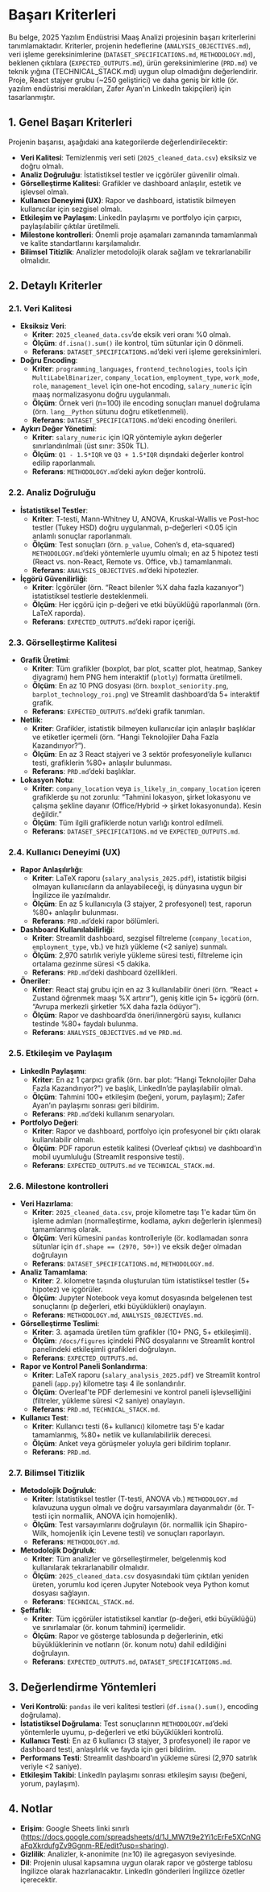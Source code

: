 # Başarı Kriterleri

Bu belge, 2025 Yazılım Endüstrisi Maaş Analizi projesinin başarı kriterlerini tanımlamaktadır. Kriterler, projenin hedeflerine (`ANALYSIS_OBJECTIVES.md`), veri işleme gereksinimlerine (`DATASET_SPECIFICATIONS.md`, `METHODOLOGY.md`), beklenen çıktılara (`EXPECTED_OUTPUTS.md`), ürün gereksinimlerine (`PRD.md`) ve teknik yığına (TECHNICAL_STACK.md) uygun olup olmadığını değerlendirir. Proje, React stajyer grubu (~250 geliştirici) ve daha geniş bir kitle (ör. yazılım endüstrisi meraklıları, Zafer Ayan'ın LinkedIn takipçileri) için tasarlanmıştır.

## 1. Genel Başarı Kriterleri
Projenin başarısı, aşağıdaki ana kategorilerde değerlendirilecektir:
- **Veri Kalitesi**: Temizlenmiş veri seti (`2025_cleaned_data.csv`) eksiksiz ve doğru olmalı.
- **Analiz Doğruluğu**: İstatistiksel testler ve içgörüler güvenilir olmalı.
- **Görselleştirme Kalitesi**: Grafikler ve dashboard anlaşılır, estetik ve işlevsel olmalı.
- **Kullanıcı Deneyimi (UX)**: Rapor ve dashboard, istatistik bilmeyen kullanıcılar için sezgisel olmalı.
- **Etkileşim ve Paylaşım**: LinkedIn paylaşımı ve portfolyo için çarpıcı, paylaşılabilir çıktılar üretilmeli.
- **Milestone kontrolleri**: Önemli proje aşamaları zamanında tamamlanmalı ve kalite standartlarını karşılamalıdır.
- **Bilimsel Titizlik**: Analizler metodolojik olarak sağlam ve tekrarlanabilir olmalıdır.

## 2. Detaylı Kriterler
### 2.1. Veri Kalitesi
- **Eksiksiz Veri**:
  - **Kriter**: `2025_cleaned_data.csv`’de eksik veri oranı %0 olmalı.
  - **Ölçüm**: `df.isna().sum()` ile kontrol, tüm sütunlar için 0 dönmeli.
  - **Referans**: `DATASET_SPECIFICATIONS.md`’deki veri işleme gereksinimleri.
- **Doğru Encoding**:
  - **Kriter**: `programming_languages`, `frontend_technologies`, `tools` için `MultiLabelBinarizer`, `company_location`, `employment_type`, `work_mode`, `role`, `management_level` için one-hot encoding, `salary_numeric` için maaş normalizasyonu doğru uygulanmalı.
  - **Ölçüm**: Örnek veri (n=100) ile encoding sonuçları manuel doğrulama (örn. `lang__Python` sütunu doğru etiketlenmeli).
  - **Referans**: `DATASET_SPECIFICATIONS.md`’deki encoding önerileri.
- **Aykırı Değer Yönetimi**:
  - **Kriter**: `salary_numeric` için IQR yöntemiyle aykırı değerler sınırlandırılmalı (üst sınır: 350k TL).
  - **Ölçüm**: `Q1 - 1.5*IQR` ve `Q3 + 1.5*IQR` dışındaki değerler kontrol edilip raporlanmalı.
  - **Referans**: `METHODOLOGY.md`’deki aykırı değer kontrolü.

### 2.2. Analiz Doğruluğu
- **İstatistiksel Testler**:
  - **Kriter**: T-testi, Mann-Whitney U, ANOVA, Kruskal-Wallis ve Post-hoc testler (Tukey HSD) doğru uygulanmalı, p-değerleri <0.05 için anlamlı sonuçlar raporlanmalı.
  - **Ölçüm**: Test sonuçları (örn. `p_value`, Cohen’s d, eta-squared) `METHODOLOGY.md`’deki yöntemlerle uyumlu olmalı; en az 5 hipotez testi (React vs. non-React, Remote vs. Office, vb.) tamamlanmalı.
  - **Referans**: `ANALYSIS_OBJECTIVES.md`’deki hipotezler.
- **İçgörü Güvenilirliği**:
  - **Kriter**: İçgörüler (örn. “React bilenler %X daha fazla kazanıyor”) istatistiksel testlerle desteklenmeli.
  - **Ölçüm**: Her içgörü için p-değeri ve etki büyüklüğü raporlanmalı (örn. LaTeX raporda).
  - **Referans**: `EXPECTED_OUTPUTS.md`’deki rapor içeriği.

### 2.3. Görselleştirme Kalitesi
- **Grafik Üretimi**:
  - **Kriter**: Tüm grafikler (boxplot, bar plot, scatter plot, heatmap, Sankey diyagramı) hem PNG hem interaktif (`plotly`) formatta üretilmeli.
  - **Ölçüm**: En az 10 PNG dosyası (örn. `boxplot_seniority.png`, `barplot_technology_roi.png`) ve Streamlit dashboard’da 5+ interaktif grafik.
  - **Referans**: `EXPECTED_OUTPUTS.md`’deki grafik tanımları.
- **Netlik**:
  - **Kriter**: Grafikler, istatistik bilmeyen kullanıcılar için anlaşılır başlıklar ve etiketler içermeli (örn. “Hangi Teknolojiler Daha Fazla Kazandırıyor?”).
  - **Ölçüm**: En az 3 React stajyeri ve 3 sektör profesyoneliyle kullanıcı testi, grafiklerin %80+ anlaşılır bulunması.
  - **Referans**: `PRD.md`’deki başlıklar.
- **Lokasyon Notu**:
  - **Kriter**: `company_location` veya `is_likely_in_company_location` içeren grafiklerde şu not zorunlu: “Tahmini lokasyon, şirket lokasyonu ve çalışma şekline dayanır (Office/Hybrid → şirket lokasyonunda). Kesin değildir.”
  - **Ölçüm**: Tüm ilgili grafiklerde notun varlığı kontrol edilmeli.
  - **Referans**: `DATASET_SPECIFICATIONS.md` ve `EXPECTED_OUTPUTS.md`.

### 2.4. Kullanıcı Deneyimi (UX)
- **Rapor Anlaşılırlığı**:
  - **Kriter**: LaTeX raporu (`salary_analysis_2025.pdf`), istatistik bilgisi olmayan kullanıcıların da anlayabileceği, iş dünyasına uygun bir İngilizce ile yazılmalıdır.
  - **Ölçüm**: En az 5 kullanıcıyla (3 stajyer, 2 profesyonel) test, raporun %80+ anlaşılır bulunması.
  - **Referans**: `PRD.md`’deki rapor bölümleri.
- **Dashboard Kullanılabilirliği**:
  - **Kriter**: Streamlit dashboard, sezgisel filtreleme (`company_location`, `employment_type`, vb.) ve hızlı yükleme (<2 saniye) sunmalı.
  - **Ölçüm**: 2,970 satırlık veriyle yükleme süresi testi, filtreleme için ortalama gezinme süresi <5 dakika.
  - **Referans**: `PRD.md`’deki dashboard özellikleri.
- **Öneriler**:
  - **Kriter**: React staj grubu için en az 3 kullanılabilir öneri (örn. “React + Zustand öğrenmek maaşı %X artırır”), geniş kitle için 5+ içgörü (örn. “Avrupa merkezli şirketler %X daha fazla ödüyor”).
  - **Ölçüm**: Rapor ve dashboard’da öneri/innergörü sayısı, kullanıcı testinde %80+ faydalı bulunma.
  - **Referans**: `ANALYSIS_OBJECTIVES.md` ve `PRD.md`.

### 2.5. Etkileşim ve Paylaşım
- **LinkedIn Paylaşımı**:
  - **Kriter**: En az 1 çarpıcı grafik (örn. bar plot: “Hangi Teknolojiler Daha Fazla Kazandırıyor?”) ve başlık, LinkedIn’de paylaşılabilir olmalı.
  - **Ölçüm**: Tahmini 100+ etkileşim (beğeni, yorum, paylaşım); Zafer Ayan’ın paylaşımı sonrası geri bildirim.
  - **Referans**: `PRD.md`’deki kullanım senaryoları.
- **Portfolyo Değeri**:
  - **Kriter**: Rapor ve dashboard, portfolyo için profesyonel bir çıktı olarak kullanılabilir olmalı.
  - **Ölçüm**: PDF raporun estetik kalitesi (Overleaf çıktısı) ve dashboard’ın mobil uyumluluğu (Streamlit responsive testi).
  - **Referans**: `EXPECTED_OUTPUTS.md` ve `TECHNICAL_STACK.md`.

### 2.6. Milestone kontrolleri
- **Veri Hazırlama**:
  - **Kriter**: `2025_cleaned_data.csv`, proje kilometre taşı 1'e kadar tüm ön işleme adımları (normalleştirme, kodlama, aykırı değerlerin işlenmesi) tamamlanmış olarak.
  - **Ölçüm**: Veri kümesini `pandas` kontrolleriyle (ör. kodlamadan sonra sütunlar için `df.shape == (2970, 50+)`) ve eksik değer olmadan doğrulayın
  - **Referans**: `DATASET_SPECIFICATIONS.md`, `METHODOLOGY.md`.
- **Analiz Tamamlama**:
  - **Kriter**: 2. kilometre taşında oluşturulan tüm istatistiksel testler (5+ hipotez) ve içgörüler.
  - **Ölçüm**: Jupyter Notebook veya komut dosyasında belgelenen test sonuçlarını (p değerleri, etki büyüklükleri) onaylayın.
  - **Referans**: `METHODOLOGY.md`, `ANALYSIS_OBJECTIVES.md`.
- **Görselleştirme Teslimi**:
  - **Kriter**: 3. aşamada üretilen tüm grafikler (10+ PNG, 5+ etkileşimli).
  - **Ölçüm**: `/docs/figures` içindeki PNG dosyalarını ve Streamlit kontrol panelindeki etkileşimli grafikleri doğrulayın.
  - **Referans**: `EXPECTED_OUTPUTS.md`.
- **Rapor ve Kontrol Paneli Sonlandırma**:
  - **Kriter**: LaTeX raporu (`salary_analysis_2025.pdf`) ve Streamlit kontrol paneli (`app.py`) kilometre taşı 4 ile sonlandırılır.
  - **Ölçüm**: Overleaf'te PDF derlemesini ve kontrol paneli işlevselliğini (filtreler, yükleme süresi <2 saniye) onaylayın.
  - **Referans**: `PRD.md`, `TECHNICAL_STACK.md`.
- **Kullanıcı Test**:
  - **Kriter**:  Kullanıcı testi (6+ kullanıcı) kilometre taşı 5'e kadar tamamlanmış, %80+ netlik ve kullanılabilirlik derecesi.
  - **Ölçüm**: Anket veya görüşmeler yoluyla geri bildirim toplanır.
  - **Referans**: `PRD.md`.

### 2.7. Bilimsel Titizlik
- **Metodolojik Doğruluk**:
  - **Kriter**: İstatistiksel testler (T-testi, ANOVA vb.) `METHODOLOGY.md` kılavuzuna uygun olmalı ve doğru varsayımlara dayanmalıdır (ör. T-testi için normallik, ANOVA için homojenlik).
  - **Ölçüm**: Test varsayımlarını doğrulayın (ör. normallik için Shapiro-Wilk, homojenlik için Levene testi) ve sonuçları raporlayın.
  - **Referans**: `METHODOLOGY.md`.
- **Metodolojik Doğruluk**:
  - **Kriter**: Tüm analizler ve görselleştirmeler, belgelenmiş kod kullanılarak tekrarlanabilir olmalıdır.
  - **Ölçüm**: `2025_cleaned_data.csv` dosyasındaki tüm çıktıları yeniden üreten, yorumlu kod içeren Jupyter Notebook veya Python komut dosyası sağlayın.
  - **Referans**: `TECHNICAL_STACK.md`.
- **Şeffaflık**:
  - **Kriter**: Tüm içgörüler istatistiksel kanıtlar (p-değeri, etki büyüklüğü) ve sınırlamalar (ör. konum tahmini) içermelidir.
  - **Ölçüm**: Rapor ve gösterge tablosunda p değerlerinin, etki büyüklüklerinin ve notların (ör. konum notu) dahil edildiğini doğrulayın.
  - **Referans**: `EXPECTED_OUTPUTS.md`, `DATASET_SPECIFICATIONS.md`.


## 3. Değerlendirme Yöntemleri
- **Veri Kontrolü**: `pandas` ile veri kalitesi testleri (`df.isna().sum()`, encoding doğrulama).
- **İstatistiksel Doğrulama**: Test sonuçlarının `METHODOLOGY.md`’deki yöntemlerle uyumu, p-değerleri ve etki büyüklükleri kontrolü.
- **Kullanıcı Testi**: En az 6 kullanıcı (3 stajyer, 3 profesyonel) ile rapor ve dashboard testi, anlaşılırlık ve fayda için geri bildirim.
- **Performans Testi**: Streamlit dashboard’ın yükleme süresi (2,970 satırlık veriyle <2 saniye).
- **Etkileşim Takibi**: LinkedIn paylaşımı sonrası etkileşim sayısı (beğeni, yorum, paylaşım).

## 4. Notlar
- **Erişim**: Google Sheets linki sınırlı (https://docs.google.com/spreadsheets/d/1J_MW7t9e2Yi1cErFe5XCnNGaFqXkrdufgZv9Ggnm-RE/edit?usp=sharing).
- **Gizlilik**: Analizler, k-anonimite (n≥10) ile agregasyon seviyesinde.
- **Dil**: Projenin ulusal kapsamına uygun olarak rapor ve gösterge tablosu İngilizce olarak hazırlanacaktır. LinkedIn gönderileri İngilizce özetler içerecektir.